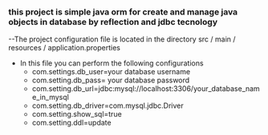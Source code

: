 ### this project is simple java orm for create and manage java objects in database by reflection and jdbc tecnology

--The project configuration file is located in the directory src / main / resources / application.properties
+ In this file you can perform the following configurations
	- com.settings.db_user=your database username
	- com.setting.db_pass= your database password
	- com.setting.db_url=jdbc:mysql://localhost:3306/your_database_name_in_mysql
	- com.setting.db_driver=com.mysql.jdbc.Driver
	- com.setting.show_sql=true
	- com.setting.ddl=update 
